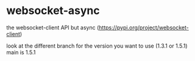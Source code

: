 # websocket-async
the websocket-client API but async (https://pypi.org/project/websocket-client)

look at the different branch for the version you want to use (1.3.1 or 1.5.1)
main is 1.5.1
